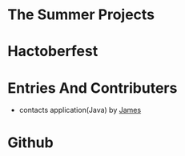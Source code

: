 # The Summer Projects
# Hactoberfest
# Entries And Contributers
- contacts application(Java) by [James](https://github.com/james222424)
# Github
